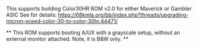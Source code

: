 This supports building Color30HR ROM v2.0 for either Maverick or Gambler ASIC
See for details: 
https://68kmla.org/bb/index.php?threads/upgrading-micron-xceed-color-30-to-color-30hr.44471/

** This ROM supports booting A/UX with a grayscale setup, without an external monitor attached. Note, it is B&W only. **
